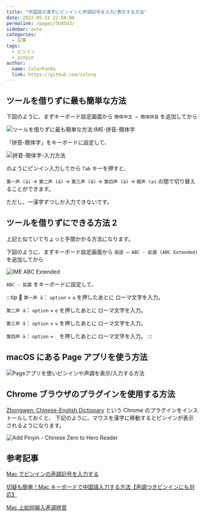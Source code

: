 ```yaml
---
title: "中国語の漢字にピンインと声調記号を入力/表示する方法"
date: 2022-05-31 22:50:06
permalink: /pages/5b85d3/
sidebar: auto
categories:
  - 記事
tags:
  - ピンイン
  - pinyin
author:
  name: ColorPanda
  link: https://github.com/colorp
---
```


## ツールを借りずに最も簡単な方法

下図のように、まずキーボード設定画面から `簡体中文 → 簡体拼音` を追加してから

![ツールを借りずに最も簡単な方法:IME-拼音-簡体字](https://cdn.jsdelivr.net/gh/colorp/img/2022/IME-拼音-簡体字.png)

「拼音-簡体字」をキーボードに設定して、

![拼音-簡体字-入力方法](https://cdn.jsdelivr.net/gh/colorp/img/2022/拼音-簡体字-pinyin.gif)

のようにピンイン入力してから `Tab` キーを押すと、

`第一声 (ā)` → `第二声 (á)` → `第三声 (ǎ)` → `第四声 (à)` → `軽声 (a)` の間で切り替えることができます。

ただし、一漢字ずつしか入力できないです。

## ツールを借りずにできる方法 2

上記と似ていてちょっと手間かかる方法になります。

下図のように、まずキーボード設定画面から `英語 → ABC - 拡展 (ABC Extended)` を追加してから

![IME ABC Extended](https://cdn.jsdelivr.net/gh/colorp/img/2022/IME-ABC%20Extended.png)

`ABC - 拡展` をキーボードに設定して、

:::tip 🐼
`第一声 ā`： `option` + `a` を押したあとに ローマ文字を入力。

`第二声 á`： `option` + `e` を押したあとに ローマ文字を入力。

`第三声 ǎ`： `option` + `v` を押したあとに ローマ文字を入力。

`第四声 à`： `option` + `_` を押したあとに ローマ文字を入力。
:::

## macOS にある Page アプリを使う方法

![Pageアプリを使いピンインや声調を表示/入力する方法](https://cdn.jsdelivr.net/gh/colorp/img/2022/page-拼音-簡体字-pinyin.gif)

## Chrome ブラウザのプラグインを使用する方法

[Zhongwen: Chinese-English Dictionary](https://chrome.google.com/webstore/detail/zhongwen-chinese-english/kkmlkkjojmombglmlpbpapmhcaljjkde) という Chrome のプラグインをインストールしておくと、
下記のように、マウスを漢字に移動するとピンインが表示されるようになります。

![Add Pinyin - Chinese Zero to Hero Reader](https://lh3.googleusercontent.com/g_oponVv4Xo6Vnss6nmAV_RIFtZWOeIzcZKqVfIB_nW7tecv0AxREelK6JkiMP_TSk-JQVS9t4KOJiU5XJHUMKYohw=w640-h400-e365-rj-sc0x00ffffff)

## 参考記事

[Mac でピンインの声調記号を入力する](https://medium.com/@vividtone/macos-pinyin-tone-input-8e545d94a6a1)

[切替も簡単！Mac キーボードで中国語入力する方法【声調つきピンインにも対応】](https://chaigo.xyz/mac-keyboard-chinese/)

[Mac 上如何输入声调拼音](https://sspai.com/post/34146)
